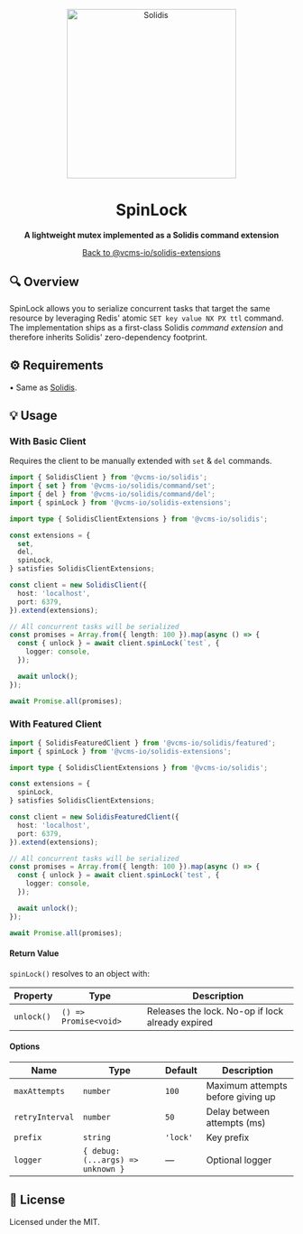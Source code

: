 <p align="center" width="100%">
  <img src="https://resources.vcms.io/assets/solidis.png" alt="Solidis" width="300"/>
</p>

<h1 align="center">SpinLock</h1>

<p align="center">
  <b>A lightweight mutex implemented as a Solidis command extension</b>
</p>

<p align="center">
  <a href="../../..">Back to @vcms-io/solidis-extensions</a>
</p>

## 🔍 Overview

SpinLock allows you to serialize concurrent tasks that target the same resource by leveraging Redis' atomic `SET key value NX PX ttl` command.
The implementation ships as a first-class Solidis <em>command extension</em> and therefore inherits Solidis' zero-dependency footprint.

## ⚙️ Requirements

• Same as [Solidis](https://github.com/vcms-io/solidis).

## 💡 Usage

### With Basic Client

Requires the client to be manually extended with `set` & `del` commands.

```typescript
import { SolidisClient } from '@vcms-io/solidis';
import { set } from '@vcms-io/solidis/command/set';
import { del } from '@vcms-io/solidis/command/del';
import { spinLock } from '@vcms-io/solidis-extensions';

import type { SolidisClientExtensions } from '@vcms-io/solidis';

const extensions = {
  set,
  del,
  spinLock,
} satisfies SolidisClientExtensions;

const client = new SolidisClient({
  host: 'localhost',
  port: 6379,
}).extend(extensions);

// All concurrent tasks will be serialized
const promises = Array.from({ length: 100 }).map(async () => {
  const { unlock } = await client.spinLock(`test`, {
    logger: console,
  });

  await unlock();
});

await Promise.all(promises);
```

### With Featured Client

```typescript
import { SolidisFeaturedClient } from '@vcms-io/solidis/featured';
import { spinLock } from '@vcms-io/solidis-extensions';

import type { SolidisClientExtensions } from '@vcms-io/solidis';

const extensions = {
  spinLock,
} satisfies SolidisClientExtensions;

const client = new SolidisFeaturedClient({
  host: 'localhost',
  port: 6379,
}).extend(extensions);

// All concurrent tasks will be serialized
const promises = Array.from({ length: 100 }).map(async () => {
  const { unlock } = await client.spinLock(`test`, {
    logger: console,
  });

  await unlock();
});

await Promise.all(promises);
```

#### Return Value

`spinLock()` resolves to an object with:

| Property   | Type                  | Description                                      |
| ---------- | --------------------- | ------------------------------------------------ |
| `unlock()` | `() => Promise<void>` | Releases the lock. No-op if lock already expired |

#### Options

| Name            | Type                              | Default  | Description                       |
| --------------- | --------------------------------- | -------- | --------------------------------- |
| `maxAttempts`   | `number`                          | `100`    | Maximum attempts before giving up |
| `retryInterval` | `number`                          | `50`     | Delay between attempts (ms)       |
| `prefix`        | `string`                          | `'lock'` | Key prefix                        |
| `logger`        | `{ debug: (...args) => unknown }` | —        | Optional logger                   |

## 📄 License

Licensed under the MIT.
